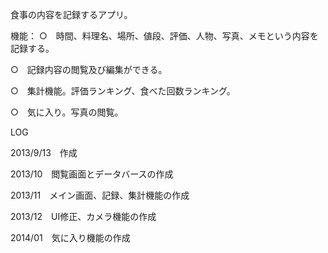 食事の内容を記録するアプリ。

機能：
○　時間、料理名、場所、値段、評価、人物、写真、メモという内容を記録する。

○　記録内容の閲覧及び編集ができる。

○　集計機能。評価ランキング、食べた回数ランキング。

○　気に入り。写真の閲覧。


LOG

2013/9/13　作成

2013/10　閲覧画面とデータバースの作成

2013/11　メイン画面、記録、集計機能の作成

2013/12　UI修正、カメラ機能の作成

2014/01　気に入り機能の作成

